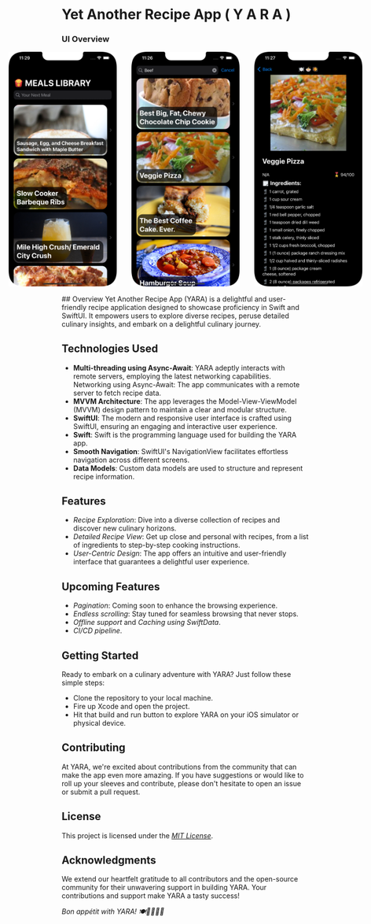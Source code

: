 # Yet Another Recipe App ( Y A R A )
### UI Overview
<div style="display:flex; justify-content:center;">
  <img src="https://github.com/gichukipaul/Yet-Another-Recipe-App-YARA-/blob/main/HomePage.png" alt="Dark Mode Screenshot 1" width="220" style="margin-right:     30px;"/>

  <img src="https://github.com/gichukipaul/Yet-Another-Recipe-App-YARA-/blob/main/SearchView.png" alt="Dark Mode Screenshot 2" width="220" style="margin-right: 30px;"/>

  <img src="https://github.com/gichukipaul/Yet-Another-Recipe-App-YARA-/blob/main/DetailsScreen.png" alt="Dark Mode Screenshot 3" width="220" />
</div>
<br>
## Overview
Yet Another Recipe App (YARA) is a delightful and user-friendly recipe application designed to showcase proficiency in Swift and SwiftUI. It empowers users to explore diverse recipes, peruse detailed culinary insights, and embark on a delightful culinary journey.

## Technologies Used
- **Multi-threading using Async-Await**: YARA adeptly interacts with remote servers, employing the latest networking capabilities. Networking using Async-Await: The app communicates with a remote server to fetch recipe data.
- **MVVM Architecture**: The app leverages the Model-View-ViewModel (MVVM) design pattern to maintain a clear and modular structure.
- **SwiftUI**: The modern and responsive user interface is crafted using SwiftUI, ensuring an engaging and interactive user experience.
- **Swift**: Swift is the programming language used for building the YARA app.
- **Smooth Navigation**: SwiftUI's NavigationView facilitates effortless navigation across different screens.
- **Data Models**: Custom data models are used to structure and represent recipe information.

## Features
- _Recipe Exploration_: Dive into a diverse collection of recipes and discover new culinary horizons.
- _Detailed Recipe View_: Get up close and personal with recipes, from a list of ingredients to step-by-step cooking instructions.
- _User-Centric Design_: The app offers an intuitive and user-friendly interface that guarantees a delightful user experience.

## Upcoming Features
- _Pagination_: Coming soon to enhance the browsing experience.
- _Endless scrolling_: Stay tuned for seamless browsing that never stops.
- _Offline support_ and _Caching using SwiftData_.
- _CI/CD pipeline_.

## Getting Started
Ready to embark on a culinary adventure with YARA? Just follow these simple steps:
- Clone the repository to your local machine.
- Fire up Xcode and open the project.
- Hit that build and run button to explore YARA on your iOS simulator or physical device.

## Contributing
At YARA, we're excited about contributions from the community that can make the app even more amazing. If you have suggestions or would like to roll up your sleeves and contribute, please don't hesitate to open an issue or submit a pull request.
## License
This project is licensed under the _[MIT License](LICENSE)_.

## Acknowledgments
We extend our heartfelt gratitude to all contributors and the open-source community for their unwavering support in building YARA. Your contributions and support make YARA a tasty success!

_Bon appétit with YARA! 🍽️👨‍🍳👩‍🍳_

